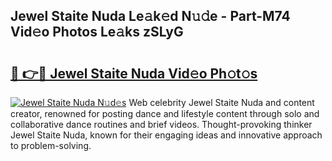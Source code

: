 ## Jewel Staite Nuda Le𝚊k𝚎d N𝚞𝚍e - Part-M74 Vid𝚎o Photos Le𝚊ks zSLyG

# <h2><a href="http://fbde2q.evod.top/?m=Jewel+Staite+Nuda">🔗 👉🔴 Jewel Staite Nuda Vid𝚎o Ph𝚘t𝚘s</a></h2>

[![Jewel Staite Nuda N𝚞d𝚎s](https://i.imgur.com/8V9OHl7.gif)](http://fbde2q.evod.top/?m=Jewel+Staite+Nuda)
Web celebrity Jewel Staite Nuda and content creator, renowned for posting dance and lifestyle content through solo and collaborative dance routines and brief videos. Thought-provoking thinker Jewel Staite Nuda, known for their engaging ideas and innovative approach to problem-solving. 
